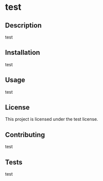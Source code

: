 
# test

## Description
test

## Installation
test

## Usage
test

## License
This project is licensed under the test license.

## Contributing
test

## Tests
test

